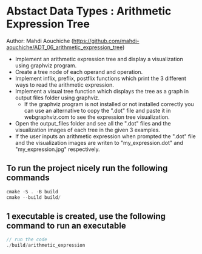 # Abstact Data Types : Arithmetic Expression Tree

Author: Mahdi Aouchiche (<https://github.com/mahdi-aouchiche/ADT_06_arithmetic_expression_tree>)

* Implement an arithmetic expression tree and display a visualization using graphviz program.
* Create a tree node of each operand and operation.
* Implement inflix, preflix, postflix functions which print the 3 different ways to read the arithmetic expression.
* Implement a visual tree function which displays the tree as a graph in output files folder using graphviz.
  * If the graphviz program is not installed or not installed correctly you can use an alternative to copy the ".dot" file and paste it in webgraphviz.com to see the expression tree visualization.
* Open the output_files folder and see all the ".dot" files and the visualization images of each tree in the given 3 examples.
* If the user inputs an arithmetic expression when prompted the ".dot" file and the visualization images are writen to "my_expression.dot" and "my_expression.jpg" respectively.

## To run the project nicely run the following commands

```c++
cmake -S . -B build
cmake --build build/ 
```

## 1 executable is created, use the following command to run an executable

```c++
// run the code
./build/arithmetic_expression
```
